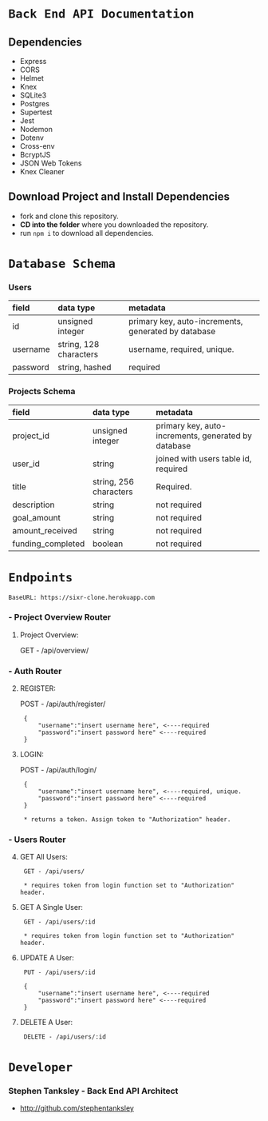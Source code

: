 # `Back End API Documentation`

## Dependencies

- Express
- CORS
- Helmet
- Knex
- SQLite3
- Postgres
- Supertest
- Jest
- Nodemon
- Dotenv
- Cross-env
- BcryptJS
- JSON Web Tokens
- Knex Cleaner

## Download Project and Install Dependencies

- fork and clone this repository.
- **CD into the folder** where you downloaded the repository.
- run `npm i` to download all dependencies.


# `Database Schema`

### Users

| field        | data type        | metadata                                            |
| :----------- | :--------------- | :-------------------------------------------------- |
| id           | unsigned integer | primary key, auto-increments, generated by database |
| username    | string, 128 characters | username, required, unique.        |
| password  | string, hashed | required                                            |

### Projects Schema


| field        | data type        | metadata                                            |
| :----------- | :--------------- | :-------------------------------------------------- |
| project_id           | unsigned integer | primary key, auto-increments, generated by database |
| user_id  | string | joined with users table id, required                                            |
| title    | string, 256 characters | Required.       |
| description  | string | not required                                            |
| goal_amount  | string | not required                                            |
| amount_received  | string | not required                                            |
| funding_completed  | boolean | not required                                            |


# `Endpoints`

    BaseURL: https://sixr-clone.herokuapp.com

### - Project Overview Router

1) Project Overview:

    GET - /api/overview/

### - Auth Router


2) REGISTER:

    POST - /api/auth/register/

        {
            "username":"insert username here", <----required
            "password":"insert password here" <----required
        }

3) LOGIN: 

    POST - /api/auth/login/

        {
            "username":"insert username here", <----required, unique.
            "password":"insert password here" <----required
        }

        * returns a token. Assign token to "Authorization" header.

### - Users Router

4) GET All Users:

        GET - /api/users/

        * requires token from login function set to "Authorization" header.

5) GET A Single User: 

        GET - /api/users/:id

        * requires token from login function set to "Authorization" header.

6) UPDATE A User: 

        PUT - /api/users/:id

        {
            "username":"insert username here", <----required
            "password":"insert password here" <----required
        }

7) DELETE A User: 

        DELETE - /api/users/:id


# `Developer`

### Stephen Tanksley - Back End API Architect
- http://github.com/stephentanksley
